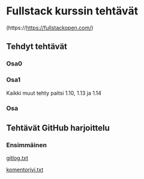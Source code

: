 # Fullstack kurssin tehtävät
(https://https://fullstackopen.com/)

## Tehdyt tehtävät
### Osa0
### Osa1
Kaikki muut tehty paitsi 1.10, 1.13 ja 1.14

### Osa



## Tehtävät GitHub harjoittelu

### Ensimmäinen

[gitlog.txt](https://github.com/jmkahko/fullstack_harjoitustyot/blob/master/GitHub_harjoittelu/viikko1/gitlog.txt)

[komentorivi.txt](https://github.com/jmkahko/fullstack_harjoitustyot/blob/master/GitHub_harjoittelu/viikko1/komentorivi.txt)



